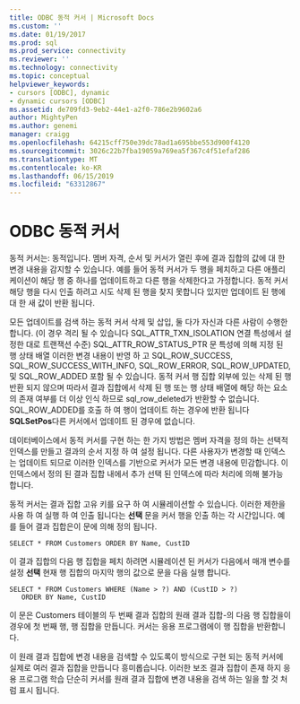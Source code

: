 ```yaml
---
title: ODBC 동적 커서 | Microsoft Docs
ms.custom: ''
ms.date: 01/19/2017
ms.prod: sql
ms.prod_service: connectivity
ms.reviewer: ''
ms.technology: connectivity
ms.topic: conceptual
helpviewer_keywords:
- cursors [ODBC], dynamic
- dynamic cursors [ODBC]
ms.assetid: de709fd3-9eb2-44e1-a2f0-786e2b9602a6
author: MightyPen
ms.author: genemi
manager: craigg
ms.openlocfilehash: 64215cff750e39dc78ad1a695bbe553d900f4120
ms.sourcegitcommit: 3026c22b7fba19059a769ea5f367c4f51efaf286
ms.translationtype: MT
ms.contentlocale: ko-KR
ms.lasthandoff: 06/15/2019
ms.locfileid: "63312867"
---
```

# <a name="odbc-dynamic-cursors"></a>ODBC 동적 커서
동적 커서는: 동적입니다. 멤버 자격, 순서 및 커서가 열린 후에 결과 집합의 값에 대 한 변경 내용을 감지할 수 있습니다. 예를 들어 동적 커서가 두 행을 페치하고 다른 애플리케이션이 해당 행 중 하나를 업데이트하고 다른 행을 삭제한다고 가정합니다. 동적 커서 해당 행을 다시 인출 하려고 시도 삭제 된 행을 찾지 못합니다 있지만 업데이트 된 행에 대 한 새 값이 반환 됩니다.  
  
 모든 업데이트를 검색 하는 동적 커서 삭제 및 삽입, 둘 다가 자신과 다른 사람이 수행한 합니다. (이 경우 격리 될 수 있습니다 SQL_ATTR_TXN_ISOLATION 연결 특성에서 설정한 대로 트랜잭션 수준) SQL_ATTR_ROW_STATUS_PTR 문 특성에 의해 지정 된 행 상태 배열 이러한 변경 내용이 반영 하 고 SQL_ROW_SUCCESS, SQL_ROW_SUCCESS_WITH_INFO, SQL_ROW_ERROR, SQL_ROW_UPDATED, 및 SQL_ROW_ADDED 포함 될 수 있습니다. 동적 커서 행 집합 외부에 있는 삭제 된 행 반환 되지 않으며 따라서 결과 집합에서 삭제 된 행 또는 행 상태 배열에 해당 하는 요소의 존재 여부를 더 이상 인식 하므로 sql_row_deleted가 반환할 수 없습니다. SQL_ROW_ADDED를 호출 하 여 행이 업데이트 하는 경우에 반환 됩니다 **SQLSetPos**다른 커서에서 업데이트 된 경우에 없습니다.  
  
 데이터베이스에서 동적 커서를 구현 하는 한 가지 방법은 멤버 자격을 정의 하는 선택적 인덱스를 만들고 결과의 순서 지정 하 여 설정 됩니다. 다른 사용자가 변경할 때 인덱스는 업데이트 되므로 이러한 인덱스를 기반으로 커서가 모든 변경 내용에 민감합니다. 이 인덱스에서 정의 된 결과 집합 내에서 추가 선택 된 인덱스에 따라 처리에 의해 불가능 합니다.  
  
 동적 커서는 결과 집합 고유 키를 요구 하 여 시뮬레이션할 수 있습니다. 이러한 제한을 사용 하 여 실행 하 여 인출 됩니다는 **선택** 문을 커서 행을 인출 하는 각 시간입니다. 예를 들어 결과 집합은이 문에 의해 정의 됩니다.  
  
```  
SELECT * FROM Customers ORDER BY Name, CustID  
```  
  
 이 결과 집합의 다음 행 집합을 페치 하려면 시뮬레이션 된 커서가 다음에서 매개 변수를 설정 **선택** 현재 행 집합의 마지막 행의 값으로 문을 다음 실행 합니다.  
  
```  
SELECT * FROM Customers WHERE (Name > ?) AND (CustID > ?)  
   ORDER BY Name, CustID  
```  
  
 이 문은 Customers 테이블의 두 번째 결과 집합의 원래 결과 집합-의 다음 행 집합을이 경우에 첫 번째 행, 행 집합을 만듭니다. 커서는 응용 프로그램에이 행 집합을 반환합니다.  
  
 이 원래 결과 집합에 변경 내용을 검색할 수 있도록이 방식으로 구현 되는 동적 커서에 실제로 여러 결과 집합을 만듭니다 흥미롭습니다. 이러한 보조 결과 집합이 존재 하지 응용 프로그램 학습 단순히 커서를 원래 결과 집합에 변경 내용을 검색 하는 일을 할 것 처럼 표시 됩니다.
